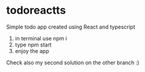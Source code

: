 # todoreactts

Simple todo app created using React and typescript
 1. in terminal use npm i
 2. type npm start
 3. enjoy the app

Check also my second solution on the other branch :)
